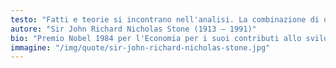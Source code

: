 ```yaml
---
testo: "Fatti e teorie si incontrano nell'analisi. La combinazione di questi due elementi è essenziale per il progresso dell'economia, poiché essa non è una disciplina puramente astratta, come la matematica, che non chiede se le teorie possono essere applicate ai fenomeni empirici, ma non è neanche una collezione di dati, come gli oggetti raccolti in un cumulo di rifiuti, per i quali non ci si chiede quale sia la relazione tra essi"
autore: "Sir John Richard Nicholas Stone (1913 – 1991)"
bio: "Premio Nobel 1984 per l'Economia per i suoi contributi allo sviluppo del sistema di contabilità nazionale"
immagine: "/img/quote/sir-john-richard-nicholas-stone.jpg"
---
```

